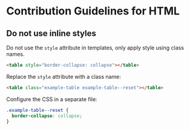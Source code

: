 <!--
@license EUPL-1.2
Copyright (c) 2021 Robbert Broersma
-->

# Contribution Guidelines for HTML

## Do not use inline styles

Do not use the `style` attribute in templates, only apply style using class names.

```html
<table style="border-collapse: collapse"></table>
```

Replace the `style` attribute with a class name:

```html
<table class="example-table example-table--reset"></table>
```

Configure the CSS in a separate file:

```css
.example-table--reset {
  border-collapse: collapse;
}
```

